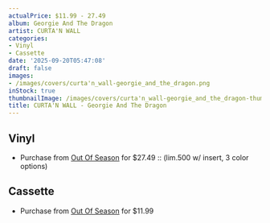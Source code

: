```yaml
---
actualPrice: $11.99 - 27.49
album: Georgie And The Dragon
artist: CURTA'N WALL
categories:
- Vinyl
- Cassette
date: '2025-09-20T05:47:08'
draft: false
images:
- /images/covers/curta'n_wall-georgie_and_the_dragon.png
inStock: true
thumbnailImage: /images/covers/curta'n_wall-georgie_and_the_dragon-thumb.png
title: CURTA'N WALL - Georgie And The Dragon
---
```


## Vinyl
* Purchase from [Out Of Season](https://www.outofseasonlabel.com/products/curtan-wall-georgie-and-the-dragon-vinyl-lp) for $27.49 :: (lim.500 w/ insert, 3 color options)
## Cassette
* Purchase from [Out Of Season](https://www.outofseasonlabel.com/products/curtan-wall-georgie-and-the-dragon-cassette-tape) for $11.99
